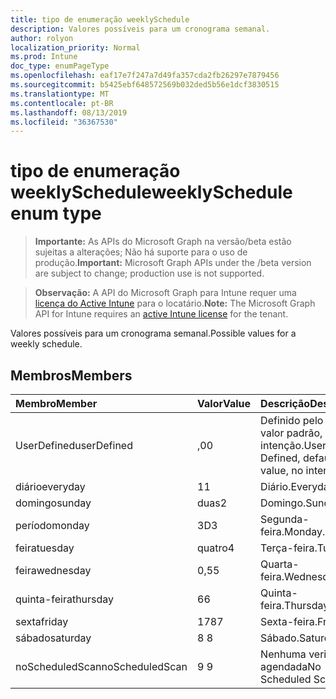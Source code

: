 ```yaml
---
title: tipo de enumeração weeklySchedule
description: Valores possíveis para um cronograma semanal.
author: rolyon
localization_priority: Normal
ms.prod: Intune
doc_type: enumPageType
ms.openlocfilehash: eaf17e7f247a7d49fa357cda2fb26297e7879456
ms.sourcegitcommit: b5425ebf648572569b032ded5b56e1dcf3830515
ms.translationtype: MT
ms.contentlocale: pt-BR
ms.lasthandoff: 08/13/2019
ms.locfileid: "36367530"
---
```

# <a name="weeklyschedule-enum-type"></a><span data-ttu-id="ad91f-103">tipo de enumeração weeklySchedule</span><span class="sxs-lookup"><span data-stu-id="ad91f-103">weeklySchedule enum type</span></span>

> <span data-ttu-id="ad91f-104">**Importante:** As APIs do Microsoft Graph na versão/beta estão sujeitas a alterações; Não há suporte para o uso de produção.</span><span class="sxs-lookup"><span data-stu-id="ad91f-104">**Important:** Microsoft Graph APIs under the /beta version are subject to change; production use is not supported.</span></span>

> <span data-ttu-id="ad91f-105">**Observação:** A API do Microsoft Graph para Intune requer uma [licença do Active Intune](https://go.microsoft.com/fwlink/?linkid=839381) para o locatário.</span><span class="sxs-lookup"><span data-stu-id="ad91f-105">**Note:** The Microsoft Graph API for Intune requires an [active Intune license](https://go.microsoft.com/fwlink/?linkid=839381) for the tenant.</span></span>

<span data-ttu-id="ad91f-106">Valores possíveis para um cronograma semanal.</span><span class="sxs-lookup"><span data-stu-id="ad91f-106">Possible values for a weekly schedule.</span></span>

## <a name="members"></a><span data-ttu-id="ad91f-107">Membros</span><span class="sxs-lookup"><span data-stu-id="ad91f-107">Members</span></span>
|<span data-ttu-id="ad91f-108">Membro</span><span class="sxs-lookup"><span data-stu-id="ad91f-108">Member</span></span>|<span data-ttu-id="ad91f-109">Valor</span><span class="sxs-lookup"><span data-stu-id="ad91f-109">Value</span></span>|<span data-ttu-id="ad91f-110">Descrição</span><span class="sxs-lookup"><span data-stu-id="ad91f-110">Description</span></span>|
|:---|:---|:---|
|<span data-ttu-id="ad91f-111">UserDefined</span><span class="sxs-lookup"><span data-stu-id="ad91f-111">userDefined</span></span>|<span data-ttu-id="ad91f-112">,0</span><span class="sxs-lookup"><span data-stu-id="ad91f-112">0</span></span>|<span data-ttu-id="ad91f-113">Definido pelo usuário, valor padrão, sem intenção.</span><span class="sxs-lookup"><span data-stu-id="ad91f-113">User Defined, default value, no intent.</span></span>|
|<span data-ttu-id="ad91f-114">diário</span><span class="sxs-lookup"><span data-stu-id="ad91f-114">everyday</span></span>|<span data-ttu-id="ad91f-115">1</span><span class="sxs-lookup"><span data-stu-id="ad91f-115">1</span></span>|<span data-ttu-id="ad91f-116">Diário.</span><span class="sxs-lookup"><span data-stu-id="ad91f-116">Everyday.</span></span>|
|<span data-ttu-id="ad91f-117">domingo</span><span class="sxs-lookup"><span data-stu-id="ad91f-117">sunday</span></span>|<span data-ttu-id="ad91f-118">duas</span><span class="sxs-lookup"><span data-stu-id="ad91f-118">2</span></span>|<span data-ttu-id="ad91f-119">Domingo.</span><span class="sxs-lookup"><span data-stu-id="ad91f-119">Sunday.</span></span>|
|<span data-ttu-id="ad91f-120">período</span><span class="sxs-lookup"><span data-stu-id="ad91f-120">monday</span></span>|<span data-ttu-id="ad91f-121">3D</span><span class="sxs-lookup"><span data-stu-id="ad91f-121">3</span></span>|<span data-ttu-id="ad91f-122">Segunda-feira.</span><span class="sxs-lookup"><span data-stu-id="ad91f-122">Monday.</span></span>|
|<span data-ttu-id="ad91f-123">feira</span><span class="sxs-lookup"><span data-stu-id="ad91f-123">tuesday</span></span>|<span data-ttu-id="ad91f-124">quatro</span><span class="sxs-lookup"><span data-stu-id="ad91f-124">4</span></span>|<span data-ttu-id="ad91f-125">Terça-feira.</span><span class="sxs-lookup"><span data-stu-id="ad91f-125">Tuesday.</span></span>|
|<span data-ttu-id="ad91f-126">feira</span><span class="sxs-lookup"><span data-stu-id="ad91f-126">wednesday</span></span>|<span data-ttu-id="ad91f-127">0,5</span><span class="sxs-lookup"><span data-stu-id="ad91f-127">5</span></span>|<span data-ttu-id="ad91f-128">Quarta-feira.</span><span class="sxs-lookup"><span data-stu-id="ad91f-128">Wednesday.</span></span>|
|<span data-ttu-id="ad91f-129">quinta-feira</span><span class="sxs-lookup"><span data-stu-id="ad91f-129">thursday</span></span>|<span data-ttu-id="ad91f-130">6</span><span class="sxs-lookup"><span data-stu-id="ad91f-130">6</span></span>|<span data-ttu-id="ad91f-131">Quinta-feira.</span><span class="sxs-lookup"><span data-stu-id="ad91f-131">Thursday.</span></span>|
|<span data-ttu-id="ad91f-132">sexta</span><span class="sxs-lookup"><span data-stu-id="ad91f-132">friday</span></span>|<span data-ttu-id="ad91f-133">178</span><span class="sxs-lookup"><span data-stu-id="ad91f-133">7</span></span>|<span data-ttu-id="ad91f-134">Sexta-feira.</span><span class="sxs-lookup"><span data-stu-id="ad91f-134">Friday.</span></span>|
|<span data-ttu-id="ad91f-135">sábado</span><span class="sxs-lookup"><span data-stu-id="ad91f-135">saturday</span></span>|<span data-ttu-id="ad91f-136">8 </span><span class="sxs-lookup"><span data-stu-id="ad91f-136">8</span></span>|<span data-ttu-id="ad91f-137">Sábado.</span><span class="sxs-lookup"><span data-stu-id="ad91f-137">Saturday.</span></span>|
|<span data-ttu-id="ad91f-138">noScheduledScan</span><span class="sxs-lookup"><span data-stu-id="ad91f-138">noScheduledScan</span></span>|<span data-ttu-id="ad91f-139">9 </span><span class="sxs-lookup"><span data-stu-id="ad91f-139">9</span></span>|<span data-ttu-id="ad91f-140">Nenhuma verificação agendada</span><span class="sxs-lookup"><span data-stu-id="ad91f-140">No Scheduled Scan</span></span>|



